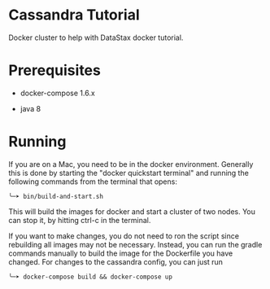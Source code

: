 # Cassandra Tutorial

Docker cluster to help with DataStax docker tutorial.

# Prerequisites
- docker-compose 1.6.x

- java 8

# Running
If you are on a Mac, you need to be in the docker environment. Generally this is done by starting the "docker quickstart terminal" and running the following commands from the terminal that opens:

    ╰─➤ bin/build-and-start.sh

This will build the images for docker and start a cluster of two nodes. You can stop it, by hitting ctrl-c in the terminal.

If you want to make changes, you do not need to ron the script since rebuilding all images may not be necessary. Instead, you can run the gradle commands manually to build the image for the Dockerfile you have changed. For changes to the cassandra config, you can just run

    ╰─➤ docker-compose build && docker-compose up
